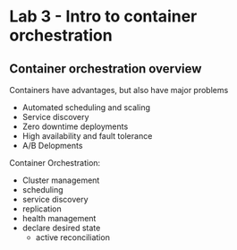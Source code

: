 # Lab 3 - Intro to container orchestration

## Container orchestration overview
Containers have advantages, but also have major problems
- Automated scheduling and scaling
- Service discovery
- Zero downtime deployments
- High availability and fault tolerance
- A/B Delopments

Container Orchestration:
- Cluster management
- scheduling
- service discovery
- replication
- health management
- declare desired state
    - active reconciliation

